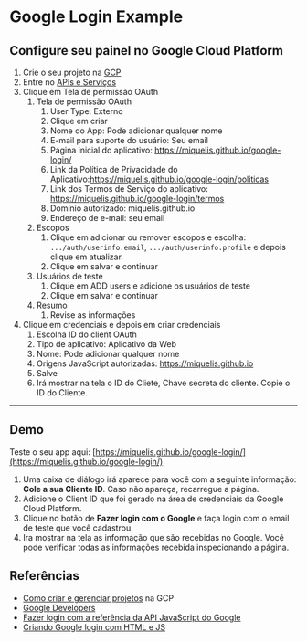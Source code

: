 # Google Login Example

## Configure seu painel no Google Cloud Platform

1. Crie o seu projeto na [GCP](https://console.cloud.google.com)
2. Entre no [APIs e Serviços](https://console.cloud.google.com/apis/dashboard)
3. Clique em Tela de permissão OAuth
   1. Tela de permissão OAuth
      1. User Type: Externo
      2. Clique em criar
      3. Nome do App: Pode adicionar qualquer nome
      4. E-mail para suporte do usuário: Seu email
      5. Página inicial do aplicativo: https://miquelis.github.io/google-login/
      6. Link da Política de Privacidade do Aplicativo:https://miquelis.github.io/google-login/politicas
      7. Link dos Termos de Serviço do aplicativo: https://miquelis.github.io/google-login/termos
      8. Domínio autorizado: miquelis.github.io
      9. Endereço de e-mail: seu email
   2. Escopos
      1. Clique em adicionar ou remover escopos e escolha: `.../auth/userinfo.email`, `.../auth/userinfo.profile` e depois clique em atualizar.
      2. Clique em salvar e continuar
   3. Usuários de teste
      1. Clique em ADD users e adicione os usuários de teste
      2. Clique em salvar e continuar
   4. Resumo
      1. Revise as informações
4. Clique em credenciais e depois em criar credenciais
   1. Escolha ID do client OAuth
   2. Tipo de aplicativo: Aplicativo da Web
   3. Nome: Pode adicionar qualquer nome
   4. Origens JavaScript autorizadas: https://miquelis.github.io
   5. Salve
   6. Irá mostrar na tela o ID do Cliete, Chave secreta do cliente. Copie o ID do Cliente.

---

## Demo

Teste o seu app aqui: [https://miquelis.github.io/google-login/](https://miquelis.github.io/google-login/)

1. Uma caixa de diálogo irá aparece para você com a seguinte informação: **Cole a sua Cliente ID**. Caso não apareça, recarregue a página.
2. Adicione o Client ID que foi gerado na área de credenciais da Google Cloud Platform.
3. Clique no botão de **Fazer login com o Google** e faça login com o email de teste que você cadastrou.
4. Ira mostrar na tela as informação que são recebidas no Google. Você pode verificar todas as informações recebida inspecionando a página.

## Referências

- [Como criar e gerenciar projetos](https://cloud.google.com/resource-manager/docs/creating-managing-projects) na GCP
- [Google Developers](https://developers.google.com/identity/gsi/web/guides/overview)
- [Fazer login com a referência da API JavaScript do Google](https://developers.google.com/identity/gsi/web/reference/js-reference)
- [Criando Google login com HTML e JS](https://www.youtube.com/watch?v=92RkvBuIcts&t=1079s&ab_channel=Rocketseat)
